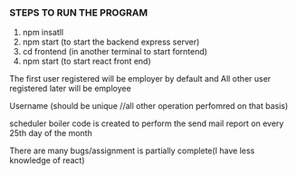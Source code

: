 ### STEPS TO RUN THE PROGRAM


1. npm insatll
2. npm start   (to start the backend express server)
3. cd frontend  (in another terminal to start forntend)
4. npm start  (to start react front end)

The first user registered will be employer by default 
and
All other user registered later will be employee

Username (should be unique //all other operation perfomred on that basis)

scheduler boiler code is created to perform the send mail report on every 25th day of the month

There are many bugs/assignment is partially complete(I have less knowledge of react)

